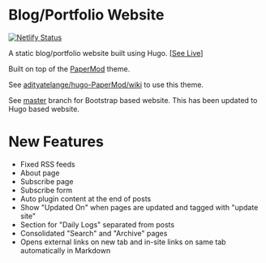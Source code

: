 # Blog/Portfolio Website

[![Netlify Status](https://api.netlify.com/api/v1/badges/88fc42fa-4231-42a5-aac6-40d01f5f2c4c/deploy-status)](https://app.netlify.com/sites/navendu/deploys)

A static blog/portfolio website built using Hugo. [[See Live](https://navendu.me)]

Built on top of the [PaperMod](https://github.com/adityatelange/hugo-PaperMod) theme.

See [adityatelange/hugo-PaperMod/wiki](https://github.com/adityatelange/hugo-PaperMod/wiki) to use this theme.

See [master](https://github.com/navendu-pottekkat/navendu-pottekkat.github.io/tree/master) branch for Bootstrap based website. This has been updated to Hugo based website.

# New Features

* Fixed RSS feeds
* About page
* Subscribe page
* Subscribe form
* Auto plugin content at the end of posts
* Show "Updated On" when pages are updated and tagged with "update site"
* Section for "Daily Logs" separated from posts
* Consolidated "Search" and "Archive" pages
* Opens external links on new tab and in-site links on same tab automatically in Markdown